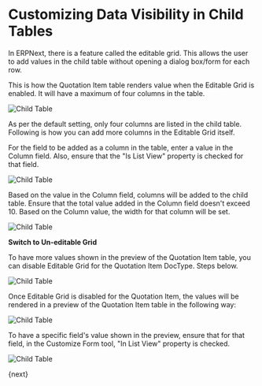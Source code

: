 <!-- add-breadcrumbs -->
# Customizing Data Visibility in Child Tables

In ERPNext, there is a feature called the editable grid. This allows the user to add values in the child table without opening a dialog box/form for each row.

This is how the Quotation Item table renders value when the Editable Grid is enabled. It will have a maximum of four columns in the table.

<img alt="Child Table" class="screenshot" src="{{docs_base_url}}/assets/img/customize/customize-child-table-5.png">

As per the default setting, only four columns are listed in the child table. Following is how you can add more columns in the Editable Grid itself.

For the field to be added as a column in the table, enter a value in the Column field. Also, ensure that the "Is List View" property is checked for that field.

<img alt="Child Table" class="screenshot" src="{{docs_base_url}}/assets/img/customize/customize-child-table-2.png">

Based on the value in the Column field, columns will be added to the child table. Ensure that the total value added in the Column field doesn't exceed 10. Based on the Column value, the width for that column will be set.

<img alt="Child Table" class="screenshot" src="{{docs_base_url}}/assets/img/customize/customize-child-table-3.png">

**Switch to Un-editable Grid**

To have more values shown in the preview of the Quotation Item table, you can disable Editable Grid for the Quotation Item DocType. Steps below.

<img alt="Child Table" class="screenshot" src="{{docs_base_url}}/assets/img/customize/customize-child-table.gif">

Once Editable Grid is disabled for the Quotation Item, the values will be rendered in a preview of the Quotation Item table in the following way:

<img alt="Child Table" class="screenshot" src="{{docs_base_url}}/assets/img/customize/customize-child-table-4.png">

To have a specific field's value shown in the preview, ensure that for that field, in the Customize Form tool, "In List View" property is checked.

<img alt="Child Table" class="screenshot" src="{{docs_base_url}}/assets/img/customize/customize-child-table-1.png">

{next}

